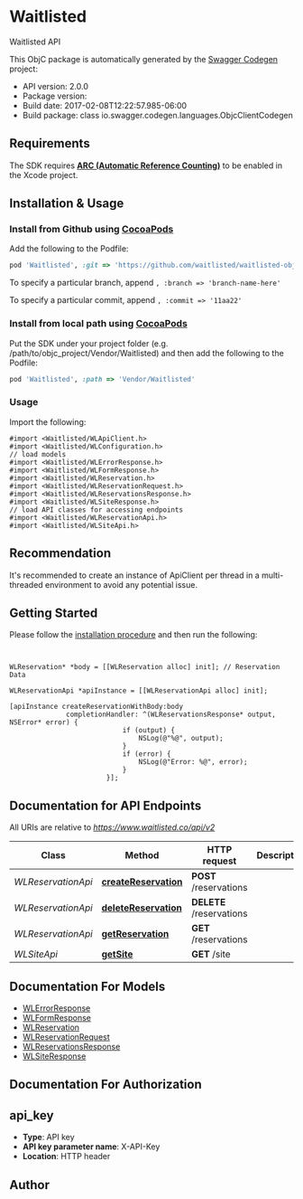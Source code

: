 # Waitlisted

Waitlisted API

This ObjC package is automatically generated by the [Swagger Codegen](https://github.com/swagger-api/swagger-codegen) project:

- API version: 2.0.0
- Package version: 
- Build date: 2017-02-08T12:22:57.985-06:00
- Build package: class io.swagger.codegen.languages.ObjcClientCodegen

## Requirements

The SDK requires [**ARC (Automatic Reference Counting)**](http://stackoverflow.com/questions/7778356/how-to-enable-disable-automatic-reference-counting) to be enabled in the Xcode project.

## Installation & Usage
### Install from Github using [CocoaPods](https://cocoapods.org/)

Add the following to the Podfile:

```ruby
pod 'Waitlisted', :git => 'https://github.com/waitlisted/waitlisted-objc.git'
```

To specify a particular branch, append `, :branch => 'branch-name-here'`

To specify a particular commit, append `, :commit => '11aa22'`

### Install from local path using [CocoaPods](https://cocoapods.org/)

Put the SDK under your project folder (e.g. /path/to/objc_project/Vendor/Waitlisted) and then add the following to the Podfile:

```ruby
pod 'Waitlisted', :path => 'Vendor/Waitlisted'
```

### Usage

Import the following:

```objc
#import <Waitlisted/WLApiClient.h>
#import <Waitlisted/WLConfiguration.h>
// load models
#import <Waitlisted/WLErrorResponse.h>
#import <Waitlisted/WLFormResponse.h>
#import <Waitlisted/WLReservation.h>
#import <Waitlisted/WLReservationRequest.h>
#import <Waitlisted/WLReservationsResponse.h>
#import <Waitlisted/WLSiteResponse.h>
// load API classes for accessing endpoints
#import <Waitlisted/WLReservationApi.h>
#import <Waitlisted/WLSiteApi.h>

```

## Recommendation

It's recommended to create an instance of ApiClient per thread in a multi-threaded environment to avoid any potential issue.

## Getting Started

Please follow the [installation procedure](#installation--usage) and then run the following:

```objc


WLReservation* *body = [[WLReservation alloc] init]; // Reservation Data

WLReservationApi *apiInstance = [[WLReservationApi alloc] init];

[apiInstance createReservationWithBody:body
              completionHandler: ^(WLReservationsResponse* output, NSError* error) {
                            if (output) {
                                NSLog(@"%@", output);
                            }
                            if (error) {
                                NSLog(@"Error: %@", error);
                            }
                        }];

```

## Documentation for API Endpoints

All URIs are relative to *https://www.waitlisted.co/api/v2*

Class | Method | HTTP request | Description
------------ | ------------- | ------------- | -------------
*WLReservationApi* | [**createReservation**](docs/WLReservationApi.md#createreservation) | **POST** /reservations | 
*WLReservationApi* | [**deleteReservation**](docs/WLReservationApi.md#deletereservation) | **DELETE** /reservations | 
*WLReservationApi* | [**getReservation**](docs/WLReservationApi.md#getreservation) | **GET** /reservations | 
*WLSiteApi* | [**getSite**](docs/WLSiteApi.md#getsite) | **GET** /site | 


## Documentation For Models

 - [WLErrorResponse](docs/WLErrorResponse.md)
 - [WLFormResponse](docs/WLFormResponse.md)
 - [WLReservation](docs/WLReservation.md)
 - [WLReservationRequest](docs/WLReservationRequest.md)
 - [WLReservationsResponse](docs/WLReservationsResponse.md)
 - [WLSiteResponse](docs/WLSiteResponse.md)


## Documentation For Authorization


## api_key

- **Type**: API key
- **API key parameter name**: X-API-Key
- **Location**: HTTP header


## Author




